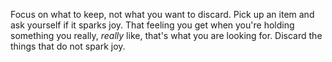 Focus on what to keep, not what you want to discard. Pick up an item and ask yourself if it sparks joy. That feeling you get when you're holding something you really, _really_ like, that's what you are looking for. Discard the things that do not spark joy.